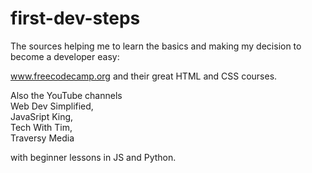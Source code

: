 # first-dev-steps

The sources helping me to learn the basics and making my decision 
to become a developer easy: 

www.freecodecamp.org and their great HTML and CSS courses.

Also the YouTube channels <br> 
Web Dev Simplified, <br> 
JavaSript King, <br> 
Tech With Tim, <br> 
Traversy Media <br>  

with beginner lessons in JS and Python.
